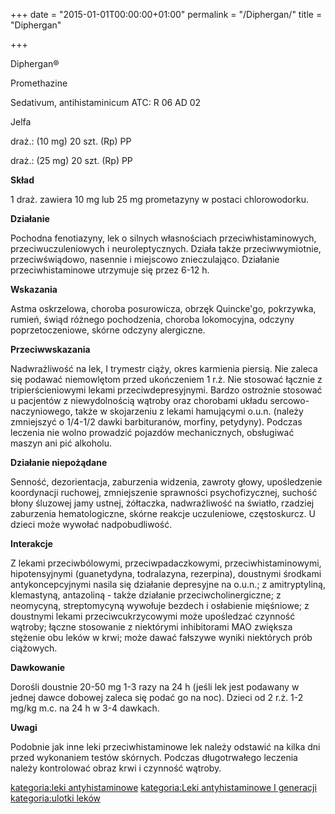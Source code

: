 +++
date = "2015-01-01T00:00:00+01:00"
permalink = "/Diphergan/"
title = "Diphergan"

+++

Diphergan®

Promethazine

Sedativum, antihistaminicum ATC: R 06 AD 02

Jelfa

draż.: (10 mg) 20 szt. (Rp) PP

draż.: (25 mg) 20 szt. (Rp) PP

**Skład**

1 draż. zawiera 10 mg lub 25 mg prometazyny w postaci chlorowodorku.

**Działanie**

Pochodna fenotiazyny, lek o silnych własnościach przeciwhistaminowych, przeciwuczuleniowych i neuroleptycznych. Działa także przeciwwymiotnie, przeciwświądowo, nasennie i miejscowo znieczulająco. Działanie przeciwhistaminowe utrzymuje się przez 6-12 h.

**Wskazania**

Astma oskrzelowa, choroba posurowicza, obrzęk Quincke'go, pokrzywka, rumień, świąd różnego pochodzenia, choroba lokomocyjna, odczyny poprzetoczeniowe, skórne odczyny alergiczne.

**Przeciwwskazania**

Nadwrażliwość na lek, I trymestr ciąży, okres karmienia piersią. Nie zaleca się podawać niemowlętom przed ukończeniem 1 r.ż. Nie stosować łącznie z tripierścieniowymi lekami przeciwdepresyjnymi. Bardzo ostrożnie stosować u pacjentów z niewydolnością wątroby oraz chorobami układu sercowo-naczyniowego, także w skojarzeniu z lekami hamującymi o.u.n. (należy zmniejszyć o 1/4-1/2 dawki barbituranów, morfiny, petydyny). Podczas leczenia nie wolno prowadzić pojazdów mechanicznych, obsługiwać maszyn ani pić alkoholu.

**Działanie niepożądane**

Senność, dezorientacja, zaburzenia widzenia, zawroty głowy, upośledzenie koordynacji ruchowej, zmniejszenie sprawności psychofizycznej, suchość błony śluzowej jamy ustnej, żółtaczka, nadwrażliwość na światło, rzadziej zaburzenia hematologiczne, skórne reakcje uczuleniowe, częstoskurcz. U dzieci może wywołać nadpobudliwość.

**Interakcje**

Z lekami przeciwbólowymi, przeciwpadaczkowymi, przeciwhistaminowymi, hipotensyjnymi (guanetydyna, todralazyna, rezerpina), doustnymi środkami antykoncepcyjnymi nasila się działanie depresyjne na o.u.n.; z amitryptyliną, klemastyną, antazoliną - także działanie przeciwcholinergiczne; z neomycyną, streptomycyną wywołuje bezdech i osłabienie mięśniowe; z doustnymi lekami przeciwcukrzycowymi może upośledzać czynność wątroby; łączne stosowanie z niektórymi inhibitorami MAO zwiększa stężenie obu leków w krwi; może dawać fałszywe wyniki niektórych prób ciążowych.

**Dawkowanie**

Dorośli doustnie 20-50 mg 1-3 razy na 24 h (jeśli lek jest podawany w jednej dawce dobowej zaleca się podać go na noc). Dzieci od 2 r.ż. 1-2 mg/kg m.c. na 24 h w 3-4 dawkach.

**Uwagi**

Podobnie jak inne leki przeciwhistaminowe lek należy odstawić na kilka dni przed wykonaniem testów skórnych. Podczas długotrwałego leczenia należy kontrolować obraz krwi i czynność wątroby.

[kategoria:leki antyhistaminowe](/atopedia/kategoria:leki_antyhistaminowe "wikilink") [kategoria:Leki antyhistaminowe I generacji](/atopedia/kategoria:Leki_antyhistaminowe_I_generacji "wikilink") [kategoria:ulotki leków](/atopedia/kategoria:ulotki_leków "wikilink")